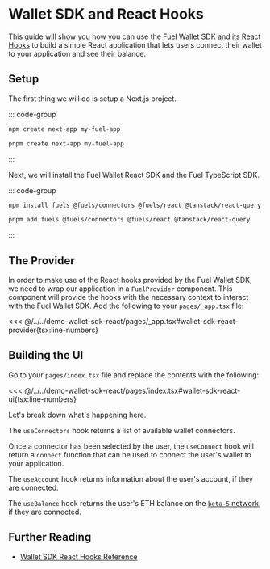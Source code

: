 # Wallet SDK and React Hooks

This guide will show you how you can use the [Fuel Wallet](https://wallet.fuel.network/) SDK and its [React Hooks](https://wallet.fuel.network/docs/dev/hooks-reference/) to build a simple React application that lets users connect their wallet to your application and see their balance.

## Setup

The first thing we will do is setup a Next.js project.

::: code-group

```sh [npm]
npm create next-app my-fuel-app
```

```sh [pnpm]
pnpm create next-app my-fuel-app
```

:::

Next, we will install the Fuel Wallet React SDK and the Fuel TypeScript SDK.

::: code-group

```sh [npm]
npm install fuels @fuels/connectors @fuels/react @tanstack/react-query
```

```sh [pnpm]
pnpm add fuels @fuels/connectors @fuels/react @tanstack/react-query
```

:::

## The Provider

In order to make use of the React hooks provided by the Fuel Wallet SDK, we need to wrap our application in a `FuelProvider` component. This component will provide the hooks with the necessary context to interact with the Fuel Wallet SDK. Add the following to your `pages/_app.tsx` file:

<!-- prettier-ignore -->
<<< @/../../demo-wallet-sdk-react/pages/_app.tsx#wallet-sdk-react-provider{tsx:line-numbers}

## Building the UI

Go to your `pages/index.tsx` file and replace the contents with the following:

<<< @/../../demo-wallet-sdk-react/pages/index.tsx#wallet-sdk-react-ui{tsx:line-numbers}

Let's break down what's happening here.

The `useConnectors` hook returns a list of available wallet connectors.

Once a connector has been selected by the user, the `useConnect` hook will return a `connect` function that can be used to connect the user's wallet to your application.

The `useAccount` hook returns information about the user's account, if they are connected.

The `useBalance` hook returns the user's ETH balance on the [`beta-5` network](https://beta-5.fuel.network/playground), if they are connected.

## Further Reading

- [Wallet SDK React Hooks Reference](https://wallet.fuel.network/docs/dev/hooks-reference/)
